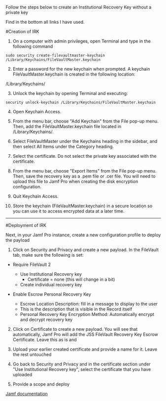 Follow the steps below to create an Institutional Recovery Key without a private key

Find in the bottom all links I have used. 

#Creation of IRK
1. On a computer with admin privileges, open Terminal and type in the following command
   
`sudo security create-filevaultmaster-keychain /Library/Keychains/FileVaultMaster.keychain`

2. Enter a password for the new keychain when prompted. A keychain FileVaultMaster.keychain is created in the following location: 

/Library/Keychains/

3. Unlock the keychain by opening Terminal and executing:

`security unlock-keychain /Library/Keychains/FileVaultMaster.keychain`
   
4. Open Keychain Access.


5. From the menu bar, choose "Add Keychain" from the File pop-up menu. Then, add the FileVaultMaster.keychain file located in /Library/Keychains/.


6. Select FileVaultMaster under the Keychains heading in the sidebar, and then select All Items under the Category heading.


7. Select the certificate. Do not select the private key associated with the certificate.


8. From the menu bar, choose "Export Items" from the File pop-up menu. Then, save the recovery key as a .pem file or .cer file.
You will need to upload this file to Jamf Pro when creating the disk encryption configuration.


9. Quit Keychain Access.


10. Store the keychain (FileVaultMaster.keychain) in a secure location so you can use it to access encrypted data at a later time.

----

#Deployment of IRK

Next, in your Jamf Pro instance, create a new configuration profile to deploy the payload 

1. Click on Security and Privacy and create a new payload. In the FileVault tab, make sure the following is set: 
- Require FileVault 2
    - Use Institutional Recovery key
        - Certificate = none (this will change in a bit)
    - Create individual recovery key
  
- Enable Escrow Personal Recovery Key
    - Escrow Location Description: fill in a message to display to the user
    - This is the description that is visible in the Record itself
    - Personal Recovery Key Encryption Method: Automatically encrypt and decrypt recovery key

2. Click on Certificate to create a new payload. You will see that automatically, Jamf Pro will add the JSS FileVault Recovery Key Escrow Certificate. Leave this as is and 
   

3. Upload your earlier created certificate and provide a name for it. Leave the rest untouched


4. Go back to Security and Privacy and in the certificate section under "Use Institutional Recovery key", select the certificate that you have uploaded


5. Provide a scope and deploy




[Jamf documentation](https://docs.jamf.com/technical-papers/jamf-pro/administering-filevault-macos/10.7.1/Creating_and_Exporting_an_Institutional_Recovery_Key.html)
